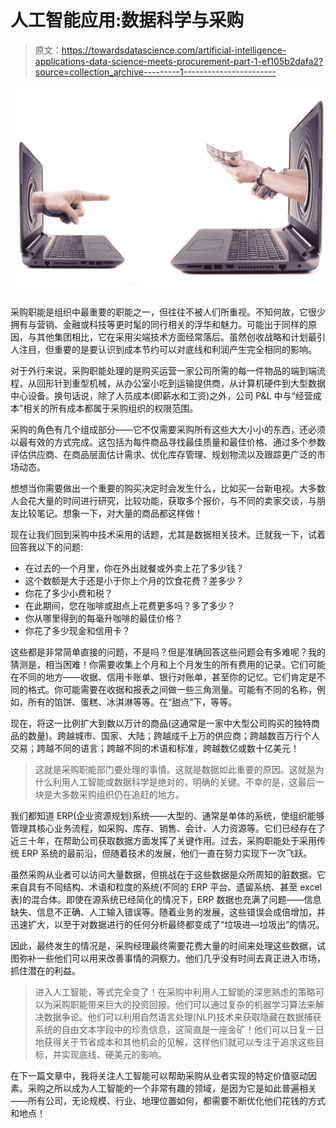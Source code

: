# 人工智能应用:数据科学与采购

> 原文：<https://towardsdatascience.com/artificial-intelligence-applications-data-science-meets-procurement-part-1-ef105b2dafa2?source=collection_archive---------1----------------------->

![](img/cb3c284ebb638c2437f4523521e914b1.png)

采购职能是组织中最重要的职能之一，但往往不被人们所重视。不知何故，它很少拥有与营销、金融或科技等更时髦的同行相关的浮华和魅力。可能出于同样的原因，与其他集团相比，它在采用尖端技术方面经常落后。虽然创收战略和计划最引人注目，但重要的是要认识到成本节约可以对底线和利润产生完全相同的影响。

对于外行来说，采购职能处理的是购买运营一家公司所需的每一件物品的端到端流程，从回形针到重型机械，从办公室小吃到运输提供商，从计算机硬件到大型数据中心设备。换句话说，除了人员成本(即薪水和工资)之外，公司 P&L 中与“经营成本”相关的所有成本都属于采购组织的权限范围。

采购的角色有几个组成部分——它不仅需要采购所有这些大大小小的东西，还必须以最有效的方式完成。这包括为每件商品寻找最佳质量和最佳价格、通过多个参数评估供应商、在商品层面估计需求、优化库存管理、规划物流以及跟踪更广泛的市场动态。

想想当你需要做出一个重要的购买决定时会发生什么，比如买一台新电视。大多数人会花大量的时间进行研究，比较功能，获取多个报价，与不同的卖家交谈，与朋友比较笔记。想象一下，对大量的商品都这样做！

现在让我们回到采购中技术采用的话题，尤其是数据相关技术。迁就我一下，试着回答我以下的问题:

*   在过去的一个月里，你在外出就餐或外卖上花了多少钱？
*   这个数额是大于还是小于你上个月的饮食花费？差多少？
*   你花了多少小费和税？
*   在此期间，您在咖啡或甜点上花费更多吗？多了多少？
*   你从哪里得到的每毫升咖啡的最佳价格？
*   你花了多少现金和信用卡？

这些都是非常简单直接的问题，不是吗？但是准确回答这些问题会有多难呢？我的猜测是，相当困难！你需要收集上个月和上个月发生的所有费用的记录。它们可能在不同的地方——收据、信用卡账单、银行对账单，甚至你的记忆。它们肯定是不同的格式。你可能需要在收据和报表之间做一些三角测量。可能有不同的名称，例如，所有的馅饼、蛋糕、冰淇淋等等。在“甜点”下，等等。

现在，将这一比例扩大到数以万计的商品(这通常是一家中大型公司购买的独特商品的数量)。跨越城市、国家、大陆；跨越成千上万的供应商；跨越数百万行个人交易；跨越不同的语言；跨越不同的术语和标准，跨越数亿或数十亿美元！

> 这就是采购职能部门要处理的事情。这就是数据如此重要的原因。这就是为什么利用人工智能或数据科学是绝对的，明确的关键。不幸的是，这最后一块是大多数采购组织仍在追赶的地方。

我们都知道 ERP(企业资源规划)系统——大型的、通常是单体的系统，使组织能够管理其核心业务流程，如采购、库存、销售、会计、人力资源等。它们已经存在了近三十年，在帮助公司获取数据方面发挥了关键作用。过去，采购职能处于采用传统 ERP 系统的最前沿，但随着技术的发展，他们一直在努力实现下一次飞跃。

虽然采购从业者可以访问大量数据，但挑战在于这些数据是众所周知的脏数据。它来自具有不同结构、术语和粒度的系统(不同的 ERP 平台、遗留系统、甚至 excel 表)的混合体。即使在源系统已经简化的情况下，ERP 数据也充满了问题——信息缺失、信息不正确、人工输入错误等。随着业务的发展，这些错误会成倍增加，并迅速扩大，以至于对数据进行的任何分析最终都变成了“垃圾进—垃圾出”的情况。

因此，最终发生的情况是，采购经理最终需要花费大量的时间来处理这些数据，试图弥补一些他们可以用来改善事情的洞察力。他们几乎没有时间去真正进入市场，抓住潜在的利益。

> 进入人工智能，等式完全变了！在采购中利用人工智能的深思熟虑的策略可以为采购职能带来巨大的投资回报。他们可以通过复杂的机器学习算法来解决数据争论。他们可以利用自然语言处理(NLP)技术来获取隐藏在数据捕获系统的自由文本字段中的珍贵信息，这简直是一座金矿！他们可以日复一日地获得关于节省成本和其他机会的见解，这样他们就可以专注于追求这些目标，并实现底线、硬美元的影响。

在下一篇文章中，我将关注人工智能可以帮助采购从业者实现的特定价值驱动因素。采购之所以成为人工智能的一个非常有趣的领域，是因为它是如此普遍相关——所有公司，无论规模、行业、地理位置如何，都需要不断优化他们花钱的方式和地点！